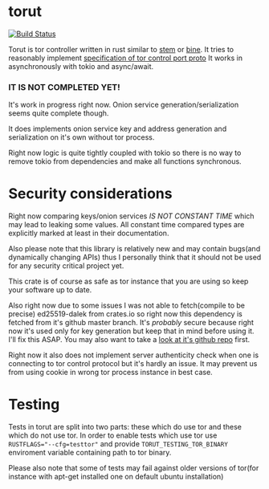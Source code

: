 # torut
[![Build Status](https://travis-ci.org/teawithsand/torut.svg?branch=master)](https://travis-ci.org/teawithsand/torut)

Torut is tor controller written in rust similar to 
[stem](https://stem.torproject.org/) or [bine](https://github.com/cretz/bine).
It tries to reasonably implement [specification of tor control port proto](https://gitweb.torproject.org/torspec.git/tree/control-spec.txt)
It works in asynchronously with tokio and async/await.

### IT IS NOT COMPLETED YET! 
It's work in progress right now.
Onion service generation/serialization seems quite complete though.

It does implements onion service key and address generation and serialization on it's own without tor process.

Right now logic is quite tightly coupled with tokio so there is no way to
remove tokio from dependencies and make all functions synchronous.

# Security considerations
Right now comparing keys/onion services *IS NOT CONSTANT TIME* which may lead to leaking some values.
All constant time compared types are explicitly marked at least in their documentation.

Also please note that this library is relatively new and may contain bugs(and dynamically changing APIs) thus I personally think
that it should not be used for any security critical project yet.

This crate is of course as safe as tor instance that you are using so keep your software up to date.

Also right now due to some issues I was not able to fetch(compile to be precise) ed25519-dalek from crates.io
so right now this dependency is fetched from it's github master branch.
It's *probably* secure because right now it's used only for key generation but keep that in mind before using it. I'll fix this ASAP.
You may also want to take a [look at it's github repo](https://github.com/dalek-cryptography/ed25519-dalek) first.

Right now it also does not implement server authenticity check when one is connecting to tor control protocol
but it's hardly an issue. It may prevent us from using cookie in wrong tor process instance in best case.

# Testing 
Tests in torut are split into two parts:
these which do use tor and these which do not use tor.
In order to enable tests which use tor use `RUSTFLAGS="--cfg=testtor"`
and provide `TORUT_TESTING_TOR_BINARY` enviroment variable containing path to tor binary.

Please also note that some of tests may fail against older 
versions of tor(for instance with apt-get installed one on default ubuntu installation)